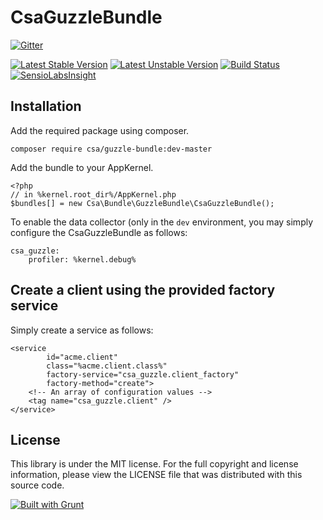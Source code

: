 CsaGuzzleBundle
===============

[![Gitter](https://badges.gitter.im/Join%20Chat.svg)](https://gitter.im/csarrazi/CsaGuzzleBundle?utm_source=badge&utm_medium=badge&utm_campaign=pr-badge&utm_content=badge)

[![Latest Stable Version](https://poser.pugx.org/csa/guzzle-bundle/v/stable.png)](https://packagist.org/packages/csa/guzzle-bundle "Latest Stable Version")
[![Latest Unstable Version](https://poser.pugx.org/csa/guzzle-bundle/v/unstable.png)](https://packagist.org/packages/csa/guzzle-bundle "Latest Unstable Version")
[![Build Status](https://travis-ci.org/csarrazi/CsaGuzzleBundle.png?branch=master)](https://travis-ci.org/csarrazi/CsaGuzzleBundle "Build status")
[![SensioLabsInsight](https://insight.sensiolabs.com/projects/eceadd60-cc6c-473c-9d20-e8207654d70b/mini.png)](https://insight.sensiolabs.com/projects/eceadd60-cc6c-473c-9d20-e8207654d70b "SensioLabsInsight")

Installation
------------

Add the required package using composer.

    composer require csa/guzzle-bundle:dev-master

Add the bundle to your AppKernel.

    <?php
    // in %kernel.root_dir%/AppKernel.php
    $bundles[] = new Csa\Bundle\GuzzleBundle\CsaGuzzleBundle();

To enable the data collector (only in the ```dev``` environment, you may simply configure the CsaGuzzleBundle as follows:

    csa_guzzle:
        profiler: %kernel.debug%

Create a client using the provided factory service
--------------------------------------------------

Simply create a service as follows:

    <service
            id="acme.client"
            class="%acme.client.class%"
            factory-service="csa_guzzle.client_factory"
            factory-method="create">
        <!-- An array of configuration values -->
        <tag name="csa_guzzle.client" />
    </service>

License
-------

This library is under the MIT license. For the full copyright and license
information, please view the LICENSE file that was distributed with this source
code.

[![Built with Grunt](https://cdn.gruntjs.com/builtwith.png)](http://gruntjs.com/)
